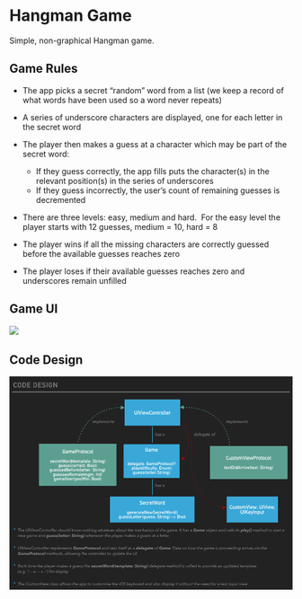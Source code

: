 #  Hangman Game

Simple, non-graphical Hangman game.

## Game Rules

* The app picks a secret “random” word from a list (we keep a record of what words have been used so a word never repeats)

* A series of underscore characters are displayed, one for each letter in the secret word

* The player then makes a guess at a character which may be part of the secret word:
    * If they guess correctly, the app fills puts the character(s) in the relevant position(s) in the series of underscores
    * If they guess incorrectly, the user’s count of remaining guesses is decremented
    
* There are three levels: easy, medium and hard.  For the easy level the player starts with 12 guesses, medium = 10, hard = 8

* The player wins if all the missing characters are correctly guessed before the available guesses reaches zero

* The player loses if their available guesses reaches zero and underscores remain unfilled

## Game UI
![](./gameui.png)

## Code Design
![](./code-design.png)
